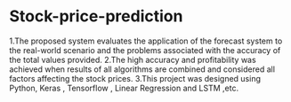 # Stock-price-prediction

1.The proposed system evaluates the application of the forecast
system to the real-world scenario and the problems associated with
the accuracy of the total values provided.
2.The high accuracy and profitability was achieved when results of all
algorithms are combined and considered all factors affecting the
stock prices.
3.This project was designed using Python, Keras , Tensorflow , Linear
Regression and LSTM ,etc.
